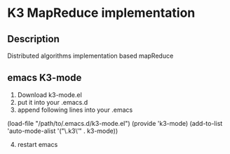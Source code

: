 K3 MapReduce implementation
===========================

Description
-----------

Distributed algorithms implementation based mapReduce

emacs K3-mode
-------------

1. Download k3-mode.el 
2. put it into your .emacs.d
3. append following lines into your .emacs

(load-file "/path/to/.emacs.d/k3-mode.el")
(provide 'k3-mode)
(add-to-list 'auto-mode-alist '("\\.k3\\'" . k3-mode))

4. restart emacs
